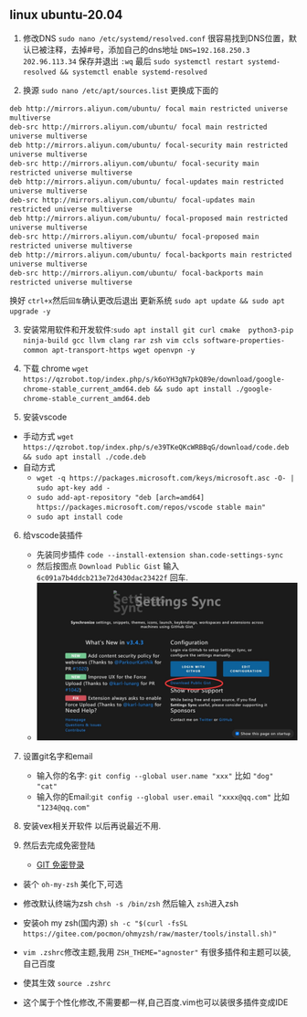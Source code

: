 ## linux ubuntu-20.04
1. 修改DNS `sudo nano /etc/systemd/resolved.conf`
   很容易找到DNS位置，默认已被注释，去掉#号，添加自己的dns地址  `DNS=192.168.250.3 202.96.113.34` 
   保存并退出 `:wq` 
   最后 `sudo systemctl restart systemd-resolved && systemctl enable systemd-resolved`

2. 换源 `sudo nano /etc/apt/sources.list` 更换成下面的
```
deb http://mirrors.aliyun.com/ubuntu/ focal main restricted universe multiverse
deb-src http://mirrors.aliyun.com/ubuntu/ focal main restricted universe multiverse
deb http://mirrors.aliyun.com/ubuntu/ focal-security main restricted universe multiverse
deb-src http://mirrors.aliyun.com/ubuntu/ focal-security main restricted universe multiverse
deb http://mirrors.aliyun.com/ubuntu/ focal-updates main restricted universe multiverse
deb-src http://mirrors.aliyun.com/ubuntu/ focal-updates main restricted universe multiverse
deb http://mirrors.aliyun.com/ubuntu/ focal-proposed main restricted universe multiverse
deb-src http://mirrors.aliyun.com/ubuntu/ focal-proposed main restricted universe multiverse
deb http://mirrors.aliyun.com/ubuntu/ focal-backports main restricted universe multiverse
deb-src http://mirrors.aliyun.com/ubuntu/ focal-backports main restricted universe multiverse
```
   换好 `ctrl+x`然后`回车`确认更改后退出
   更新系统 `sudo apt update && sudo apt upgrade -y`

3. 安装常用软件和开发软件:`sudo apt install git curl cmake  python3-pip ninja-build gcc llvm clang rar zsh vim ccls software-properties-common apt-transport-https wget openvpn -y`


4. 下载 chrome `wget https://qzrobot.top/index.php/s/k6oYH3gN7pkQ89e/download/google-chrome-stable_current_amd64.deb && sudo apt install ./google-chrome-stable_current_amd64.deb`

5. 安装vscode 
- 手动方式 
   `wget https://qzrobot.top/index.php/s/e39TKeQKcWRBBqG/download/code.deb && sudo apt install ./code.deb`
- 自动方式
   - `wget -q https://packages.microsoft.com/keys/microsoft.asc -O- | sudo apt-key add -`
   - `sudo add-apt-repository "deb [arch=amd64] https://packages.microsoft.com/repos/vscode stable main"`
   - `sudo apt install code` 
6. 给vscode装插件
   - 先装同步插件 `code --install-extension shan.code-settings-sync`
   - 然后按图点 `Download Public Gist` 输入`6c091a7b4ddcb213e72d430dac23422f` 回车.
   - ![avatar](../pic/sync_main.jpg)
7. 设置git名字和email
   - 输入你的名字: `git config --global user.name "xxx"` 比如 `"dog" "cat"`
   - 输入你的Email:`git config --global user.email "xxxx@qq.com"` 比如 `"1234@qq.com"`
8. 安装vex相关开软件
   以后再说最近不用.

9. 然后去完成免密登陆 
   - [GIT 免密登录](../git/git_id_ras_support.md)



  - 装个 `oh-my-zsh` 美化下,可选 
  -  修改默认终端为zsh `chsh -s /bin/zsh` 然后输入 `zsh`进入zsh 
  - 安装oh my zsh(国内源) `sh -c "$(curl -fsSL https://gitee.com/pocmon/ohmyzsh/raw/master/tools/install.sh)"`
  - `vim .zshrc`修改主题,我用 `ZSH_THEME="agnoster"` 有很多插件和主题可以装,自己百度
  - 使其生效 `source .zshrc`

  - 这个属于个性化修改,不需要都一样,自己百度.vim也可以装很多插件变成IDE

<!-- 2. Install SDL2 `sudo apt-get update && sudo apt-get install -y build-essential libsdl2-dev`
3. Install `vscode`
4. Install `prosv5` -->
